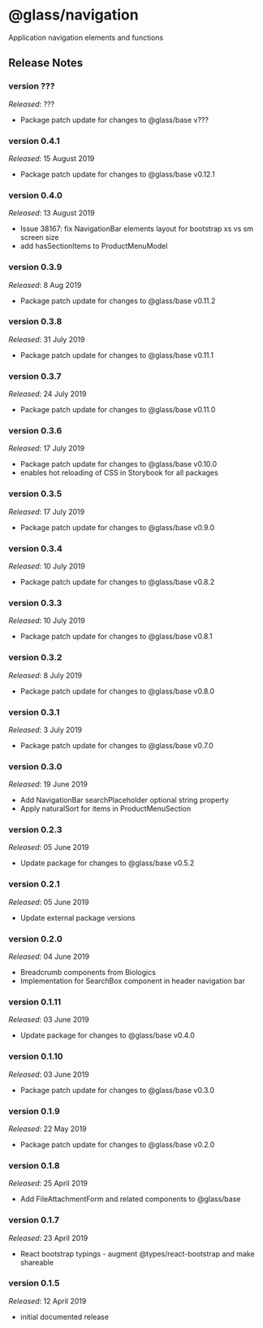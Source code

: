 # @glass/navigation

Application navigation elements and functions

## Release Notes ##
### version ???
*Released*: ???
* Package patch update for changes to @glass/base v???

### version 0.4.1
*Released*: 15 August 2019
* Package patch update for changes to @glass/base v0.12.1

### version 0.4.0
*Released*: 13 August 2019
* Issue 38167: fix NavigationBar elements layout for bootstrap xs vs sm screen size
* add hasSectionItems to ProductMenuModel

### version 0.3.9
*Released*: 8 Aug 2019
* Package patch update for changes to @glass/base v0.11.2

### version 0.3.8
*Released*: 31 July 2019
* Package patch update for changes to @glass/base v0.11.1

### version 0.3.7
*Released*: 24 July 2019
* Package patch update for changes to @glass/base v0.11.0

### version 0.3.6
*Released*: 17 July 2019
* Package patch update for changes to @glass/base v0.10.0
* enables hot reloading of CSS in Storybook for all packages

### version 0.3.5
*Released*: 17 July 2019
* Package patch update for changes to @glass/base v0.9.0

### version 0.3.4
*Released*: 10 July 2019
* Package patch update for changes to @glass/base v0.8.2

### version 0.3.3
*Released*: 10 July 2019
* Package patch update for changes to @glass/base v0.8.1

### version 0.3.2
*Released*: 8 July 2019
* Package patch update for changes to @glass/base v0.8.0

### version 0.3.1
*Released*: 3 July 2019
* Package patch update for changes to @glass/base v0.7.0

### version 0.3.0
*Released*: 19 June 2019
* Add NavigationBar searchPlaceholder optional string property
* Apply naturalSort for items in ProductMenuSection

### version 0.2.3
*Released*: 05 June 2019
*  Update package for changes to @glass/base v0.5.2

### version 0.2.1
*Released*: 05 June 2019
* Update external package versions

### version 0.2.0
*Released*: 04 June 2019
* Breadcrumb components from Biologics
* Implementation for SearchBox component in header navigation bar

### version 0.1.11
*Released*: 03 June 2019
* Update package for changes to @glass/base v0.4.0

### version 0.1.10
*Released*: 03 June 2019
* Package patch update for changes to @glass/base v0.3.0

### version 0.1.9
*Released*: 22 May 2019
* Package patch update for changes to @glass/base v0.2.0

### version 0.1.8
*Released*: 25 April 2019
* Add FileAttachmentForm and related components to @glass/base

### version 0.1.7
*Released*: 23 April 2019
* React bootstrap typings - augment @types/react-bootstrap and make shareable

### version 0.1.5
*Released*: 12 April 2019
* initial documented release